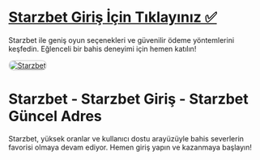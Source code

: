 # <a href="https://bit.ly/m/casinositelerigiri%C5%9F">Starzbet Giriş İçin Tıklayınız ✅</a>
Starzbet ile geniş oyun seçenekleri ve güvenilir ödeme yöntemlerini keşfedin. Eğlenceli bir bahis deneyimi için hemen katılın!

<a href="https://bit.ly/m/casinositelerigiri%C5%9F" title="Starzbet">
    <img src="https://i.ibb.co/0GjFGxP/siteye-giris-linki.png" alt="Starzbet" style="max-width: 100%; border: 2px solid #ddd; border-radius: 10px;">
</a>

# Starzbet - Starzbet Giriş - Starzbet Güncel Adres
Starzbet, yüksek oranlar ve kullanıcı dostu arayüzüyle bahis severlerin favorisi olmaya devam ediyor. Hemen giriş yapın ve kazanmaya başlayın!
